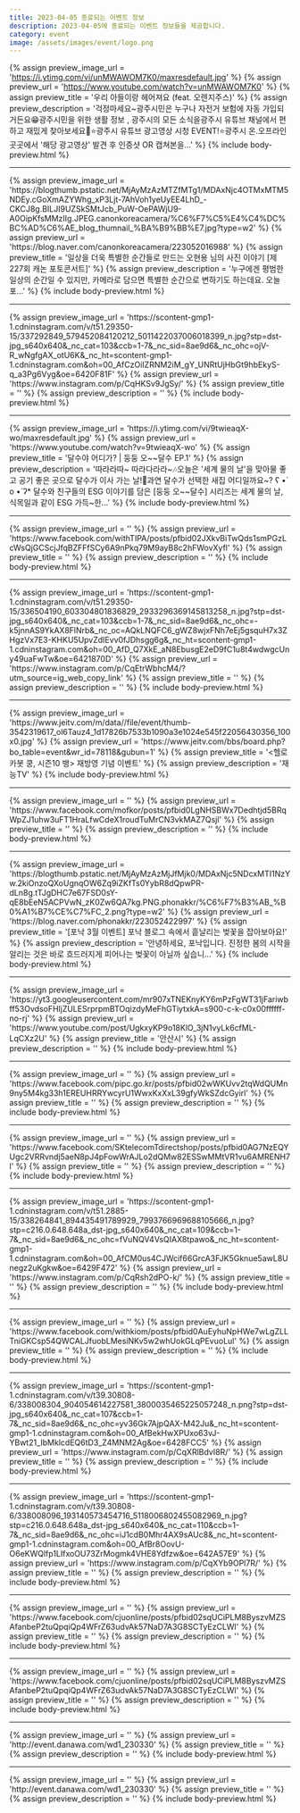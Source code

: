 ```yaml
---
title: 2023-04-05 종료되는 이벤트 정보
description: 2023-04-05에 종료되는 이벤트 정보들을 제공합니다.
category: event
image: /assets/images/event/logo.png
---
```

{% assign preview_image_url = 'https://i.ytimg.com/vi/unMWAWOM7K0/maxresdefault.jpg' %}
{% assign preview_url = 'https://www.youtube.com/watch?v=unMWAWOM7K0' %}
{% assign preview_title = '우리 아들이랑 헤어져요 (feat. 오렌지주스)' %}
{% assign preview_description = '걱정마세요~광주시민은 누구나 자전거 보험에 자동 가입되거든요😁광주시민을 위한 생활 정보 , 광주시의 모든 소식을광주시 유튜브 채널에서 편하고 재밌게 찾아보세요👀⭐광주시 유튜브 광고영상 시청 EVENT!⭐광주시 온.오프라인 곳곳에서 &#39;해당 광고영상&#39; 발견 후 인증샷 OR 캡쳐본을...' %}
{% include body-preview.html %}
<hr>{% assign preview_image_url = 'https://blogthumb.pstatic.net/MjAyMzAzMTZfMTg1/MDAxNjc4OTMxMTM5NDEy.cGoXmAZYWhg_xP3Ljt-7AhVoh1yeUyEE4LhD_-CKCJ8g.BILJI9UZSkSMtJcb_PuW-OePAWjU9-A0OipKfsMMzIIg.JPEG.canonkoreacamera/%C6%F7%C5%E4%C4%DC%BC%AD%C6%AE_blog_thumnail_%BA%B9%BB%E7.jpg?type=w2' %}
{% assign preview_url = 'https://blog.naver.com/canonkoreacamera/223052016988' %}
{% assign preview_title = '일상을 더욱 특별한 순간들로 만드는 오현용 님의 사진 이야기 [제227회 캐논 포토콘서트]' %}
{% assign preview_description = '누구에겐 평범한 일상의 순간일 수 있지만, 카메라로 담으면 특별한 순간으로 변하기도 하는데요. 오늘 포...' %}
{% include body-preview.html %}
<hr>{% assign preview_image_url = 'https://scontent-gmp1-1.cdninstagram.com/v/t51.29350-15/337292849_579452084120212_5011422037006018399_n.jpg?stp=dst-jpg_s640x640&amp;_nc_cat=103&amp;ccb=1-7&amp;_nc_sid=8ae9d6&amp;_nc_ohc=ojV-R_wNgfgAX_otU6K&amp;_nc_ht=scontent-gmp1-1.cdninstagram.com&amp;oh=00_AfCzOiIZRNM2iM_gY_UNRtUjHbGt9hbEkyS-q_a3Pg6Vyg&amp;oe=6420F81F' %}
{% assign preview_url = 'https://www.instagram.com/p/CqHKSv9JgSy/' %}
{% assign preview_title = '' %}
{% assign preview_description = '' %}
{% include body-preview.html %}
<hr>{% assign preview_image_url = 'https://i.ytimg.com/vi/9twieaqX-wo/maxresdefault.jpg' %}
{% assign preview_url = 'https://www.youtube.com/watch?v=9twieaqX-wo' %}
{% assign preview_title = '달수야 어디가? | 둥둥 오~~달수 EP.1' %}
{% assign preview_description = '따라라따~ 따라다라라~🎶오늘은 &#39;세계 물의 날&#39;을 맞아물 좋고 공기 좋은 곳으로 달수가 이사 가는 날!🦦과연 달수가 선택한 새집 어디일까요~? ʕ •̀ o •́ ʔ* 달수와 친구들의 ESG 이야기를 담은 [둥둥 오~~달수] 시리즈는 세계 물의 날, 식목일과 같이 ESG 가득~한...' %}
{% include body-preview.html %}
<hr>{% assign preview_image_url = '' %}
{% assign preview_url = 'https://www.facebook.com/withTIPA/posts/pfbid02JXkvBiTwQds1smPGzLcWsQjGCScjJfqBZFFfSCy6A9nPkq79M9ayB8c2hFWovXyfl' %}
{% assign preview_title = '' %}
{% assign preview_description = '' %}
{% include body-preview.html %}
<hr>{% assign preview_image_url = 'https://scontent-gmp1-1.cdninstagram.com/v/t51.29350-15/336504190_603304801836829_2933296369145813258_n.jpg?stp=dst-jpg_s640x640&amp;_nc_cat=103&amp;ccb=1-7&amp;_nc_sid=8ae9d6&amp;_nc_ohc=-k5jnnAS9YkAX8FlNrb&amp;_nc_oc=AQkLNQFC6_gWZ8wjxFNh7eEj5gsquH7x3ZHgzVx7E3-KHKU5UpvZdIEvv0fJDhsgg6g&amp;_nc_ht=scontent-gmp1-1.cdninstagram.com&amp;oh=00_AfD_Q7XkE_aN8EbusgE2eD9fC1u8t4wdwgcUny49uaFwTw&amp;oe=6421870D' %}
{% assign preview_url = 'https://www.instagram.com/p/CqEtrWbhcM4/?utm_source=ig_web_copy_link' %}
{% assign preview_title = '' %}
{% assign preview_description = '' %}
{% include body-preview.html %}
<hr>{% assign preview_image_url = 'https://www.jeitv.com/m/data//file/event/thumb-3542319617_ol6Tauz4_1d17826b7533b1090a3e1024e545f22056430356_100x0.jpg' %}
{% assign preview_url = 'https://www.jeitv.com/bbs/board.php?bo_table=event&wr_id=78118&gubun=1' %}
{% assign preview_title = '&lt;헬로카봇 쿵, 시즌10 뱅&gt; 재방영 기념 이벤트' %}
{% assign preview_description = '재능TV' %}
{% include body-preview.html %}
<hr>{% assign preview_image_url = '' %}
{% assign preview_url = 'https://www.facebook.com/mofkor/posts/pfbid0LgNHSBWx7Dedhtjd5BRqWpZJ1uhw3uFT1HraLfwCdeX1roudTuMrCN3vkMAZ7Qsjl' %}
{% assign preview_title = '' %}
{% assign preview_description = '' %}
{% include body-preview.html %}
<hr>{% assign preview_image_url = 'https://blogthumb.pstatic.net/MjAyMzAzMjJfMjk0/MDAxNjc5NDcxMTI1NzYw.2kiOnzoQXoUgnqOW6Zq9iZKfTs0YybR8dQpwPR-dLn8g.tTJgDHC7e67FSD0sY-qE8bEeN5ACPVwN_zK0Zw6QA7kg.PNG.phonakkr/%C6%F7%B3%AB_%B0%A1%B7%CE%C7%FC_2.png?type=w2' %}
{% assign preview_url = 'https://blog.naver.com/phonakkr/223052422997' %}
{% assign preview_title = '[포낙 3월 이벤트] 포낙 블로그 속에서 흩날리는 벚꽃을 잡아보아요!' %}
{% assign preview_description = '안녕하세요, 포낙입니다. 진정한 봄의 시작을 알리는 것은 바로 흐드러지게 피어나는 벚꽃이 아닐까 싶습니...' %}
{% include body-preview.html %}
<hr>{% assign preview_image_url = 'https://yt3.googleusercontent.com/mr907xTNEKnyKY6mPzFgWT31jFariwbff53OvdsoFHljZULESrprpmBTOqizdyMeFhGTiytxkA=s900-c-k-c0x00ffffff-no-rj' %}
{% assign preview_url = 'https://www.youtube.com/post/UgkxyKP9o18KlO_3jN1vyLk6cfML-LqCXz2U' %}
{% assign preview_title = '안산시' %}
{% assign preview_description = '' %}
{% include body-preview.html %}
<hr>{% assign preview_image_url = '' %}
{% assign preview_url = 'https://www.facebook.com/pipc.go.kr/posts/pfbid02wWKUvv2tqWdQUMn9ny5M4kg33h1EREUHRRYwcyrU1WwxKxXxL39gfyWkSZdcGyirl' %}
{% assign preview_title = '' %}
{% assign preview_description = '' %}
{% include body-preview.html %}
<hr>{% assign preview_image_url = '' %}
{% assign preview_url = 'https://www.facebook.com/SKtelecomTdirectshop/posts/pfbid0AG7NzEQYUgc2VRRvndj5aeN8pJ4pFowWrAJLo2dQMw82ESSwMMtVR1vu6AMRENH7l' %}
{% assign preview_title = '' %}
{% assign preview_description = '' %}
{% include body-preview.html %}
<hr>{% assign preview_image_url = 'https://scontent-gmp1-1.cdninstagram.com/v/t51.2885-15/338264841_894435491789929_7993766969688105666_n.jpg?stp=c216.0.648.648a_dst-jpg_s640x640&amp;_nc_cat=109&amp;ccb=1-7&amp;_nc_sid=8ae9d6&amp;_nc_ohc=fVuNQV4VsQIAX8tpawo&amp;_nc_ht=scontent-gmp1-1.cdninstagram.com&amp;oh=00_AfCM0us4CJWcif66GrcA3FJK5Gknue5awL8Unegz2uKgkw&amp;oe=6429F472' %}
{% assign preview_url = 'https://www.instagram.com/p/CqRsh2dPO-k/' %}
{% assign preview_title = '' %}
{% assign preview_description = '' %}
{% include body-preview.html %}
<hr>{% assign preview_image_url = '' %}
{% assign preview_url = 'https://www.facebook.com/withkiom/posts/pfbid0AuEyhuNpHWe7wLgZLLTniGKCsp54QWCALJfuobLMesiNKv5w2whUokGLqPEvuoLul' %}
{% assign preview_title = '' %}
{% assign preview_description = '' %}
{% include body-preview.html %}
<hr>{% assign preview_image_url = 'https://scontent-gmp1-1.cdninstagram.com/v/t39.30808-6/338008304_904054614227581_3800035465225057248_n.png?stp=dst-jpg_s640x640&amp;_nc_cat=107&amp;ccb=1-7&amp;_nc_sid=8ae9d6&amp;_nc_ohc=yv36Gk7AjpQAX-M42Ju&amp;_nc_ht=scontent-gmp1-1.cdninstagram.com&amp;oh=00_AfBekHwXPUxo63vJ-YBwt21_IbMklcdEQ6tD3_Z4MNM2Ag&amp;oe=6428FCC5' %}
{% assign preview_url = 'https://www.instagram.com/p/CqXRlBdvI8R/' %}
{% assign preview_title = '' %}
{% assign preview_description = '' %}
{% include body-preview.html %}
<hr>{% assign preview_image_url = 'https://scontent-gmp1-1.cdninstagram.com/v/t39.30808-6/338008096_193140573454716_5118006802455082969_n.jpg?stp=c216.0.648.648a_dst-jpg_s640x640&amp;_nc_cat=110&amp;ccb=1-7&amp;_nc_sid=8ae9d6&amp;_nc_ohc=iJ1cdB0Mhr4AX9sAUc8&amp;_nc_ht=scontent-gmp1-1.cdninstagram.com&amp;oh=00_AfBr8OovU-O6eKWQlfp1LIfxoOU73ZrMogmk4VHE8Ydfzw&amp;oe=642A57E9' %}
{% assign preview_url = 'https://www.instagram.com/p/CqXYb9OPl7R/' %}
{% assign preview_title = '' %}
{% assign preview_description = '' %}
{% include body-preview.html %}
<hr>{% assign preview_image_url = '' %}
{% assign preview_url = 'https://www.facebook.com/cjuonline/posts/pfbid02sqUCiPLM8ByszvMZSAfanbeP2tuQpqiQp4WFrZ63udvAk57NaD7A3G8SCTyEzCLWl' %}
{% assign preview_title = '' %}
{% assign preview_description = '' %}
{% include body-preview.html %}
<hr>{% assign preview_image_url = '' %}
{% assign preview_url = 'https://www.facebook.com/cjuonline/posts/pfbid02sqUCiPLM8ByszvMZSAfanbeP2tuQpqiQp4WFrZ63udvAk57NaD7A3G8SCTyEzCLWl' %}
{% assign preview_title = '' %}
{% assign preview_description = '' %}
{% include body-preview.html %}
<hr>{% assign preview_image_url = '' %}
{% assign preview_url = 'http://event.danawa.com/wd1_230330' %}
{% assign preview_title = '' %}
{% assign preview_description = '' %}
{% include body-preview.html %}
<hr>{% assign preview_image_url = '' %}
{% assign preview_url = 'http://event.danawa.com/wd1_230330' %}
{% assign preview_title = '' %}
{% assign preview_description = '' %}
{% include body-preview.html %}
